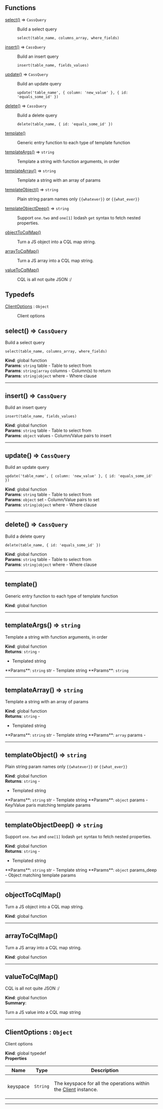 ## Functions

<dl>
<dt><a href="#select">select()</a> ⇒ <code>CassQuery</code></dt>
<dd><p><p>Build a select query </p></p>
<pre class="prettyprint source"><code>select(table_name, columns_array, where_fields)</code></pre></dd>
<dt><a href="#insert">insert()</a> ⇒ <code>CassQuery</code></dt>
<dd><p><p>Build an insert query </p></p>
<pre class="prettyprint source"><code>insert(table_name, fields_values)</code></pre></dd>
<dt><a href="#update">update()</a> ⇒ <code>CassQuery</code></dt>
<dd><p><p>Build an update query </p></p>
<pre class="prettyprint source"><code>update('table_name', { column: 'new_value' }, { id: 'equals_some_id' })</code></pre></dd>
<dt><a href="#delete">delete()</a> ⇒ <code>CassQuery</code></dt>
<dd><p><p>Build a delete query </p></p>
<pre class="prettyprint source"><code>delete(table_name, { id: 'equals_some_id' })</code></pre></dd>
<dt><a href="#template">template()</a></dt>
<dd><p>Generic entry function to each type of template function</p></dd>
<dt><a href="#templateArgs">templateArgs()</a> ⇒ <code>string</code></dt>
<dd><p>Template a string with function arguments, in order</p></dd>
<dt><a href="#templateArray">templateArray()</a> ⇒ <code>string</code></dt>
<dd><p>Template a string with an array of params</p></dd>
<dt><a href="#templateObject">templateObject()</a> ⇒ <code>string</code></dt>
<dd><p>Plain string param names  only <code>{{whatever}}</code> or <code>{{what_ever}}</code></p></dd>
<dt><a href="#templateObjectDeep">templateObjectDeep()</a> ⇒ <code>string</code></dt>
<dd><p>Support <code>one.two</code> and <code>one[1]</code> lodash <code>get</code> syntax to fetch nested properties.</p></dd>
<dt><a href="#objectToCqlMap">objectToCqlMap()</a></dt>
<dd><p>Turn a JS object into a CQL map string.</p></dd>
<dt><a href="#arrayToCqlMap">arrayToCqlMap()</a></dt>
<dd><p>Turn a JS array into a CQL map string.</p></dd>
<dt><a href="#valueToCqlMap">valueToCqlMap()</a></dt>
<dd><p>CQL is all not quite JSON :/</p></dd>
</dl>

## Typedefs

<dl>
<dt><a href="#ClientOptions">ClientOptions</a> : <code>Object</code></dt>
<dd><p>Client options</p></dd>
</dl>

<a name="select"></a>

## select() ⇒ <code>CassQuery</code>
<p>Build a select query </p>
<pre class="prettyprint source"><code>select(table_name, columns_array, where_fields)</code></pre>

**Kind**: global function  
**Params**: <code>string</code> table - Table to select from  
**Params**: <code>string\|array</code> columns - Column(s) to return  
**Params**: <code>string\|object</code> where - Where clause  

* * *

<a name="insert"></a>

## insert() ⇒ <code>CassQuery</code>
<p>Build an insert query </p>
<pre class="prettyprint source"><code>insert(table_name, fields_values)</code></pre>

**Kind**: global function  
**Params**: <code>string</code> table - Table to select from  
**Params**: <code>object</code> values - Column/Value pairs to insert  

* * *

<a name="update"></a>

## update() ⇒ <code>CassQuery</code>
<p>Build an update query </p>
<pre class="prettyprint source"><code>update('table_name', { column: 'new_value' }, { id: 'equals_some_id' })</code></pre>

**Kind**: global function  
**Params**: <code>string</code> table - Table to select from  
**Params**: <code>object</code> set - Column/Value pairs to set  
**Params**: <code>string\|object</code> where - Where clause  

* * *

<a name="delete"></a>

## delete() ⇒ <code>CassQuery</code>
<p>Build a delete query </p>
<pre class="prettyprint source"><code>delete(table_name, { id: 'equals_some_id' })</code></pre>

**Kind**: global function  
**Params**: <code>string</code> table - Table to select from  
**Params**: <code>string\|object</code> where - Where clause  

* * *

<a name="template"></a>

## template()
<p>Generic entry function to each type of template function</p>

**Kind**: global function  

* * *

<a name="templateArgs"></a>

## templateArgs() ⇒ <code>string</code>
<p>Template a string with function arguments, in order</p>

**Kind**: global function  
**Returns**: <code>string</code> - <ul>
<li>Templated string</li>
</ul>  
**Params**: <code>string</code> str - Template string  
**Params**: <code>string</code>  

* * *

<a name="templateArray"></a>

## templateArray() ⇒ <code>string</code>
<p>Template a string with an array of params</p>

**Kind**: global function  
**Returns**: <code>string</code> - <ul>
<li>Templated string</li>
</ul>  
**Params**: <code>string</code> str - Template string  
**Params**: <code>array</code> params -  

* * *

<a name="templateObject"></a>

## templateObject() ⇒ <code>string</code>
<p>Plain string param names  only <code>{{whatever}}</code> or <code>{{what_ever}}</code></p>

**Kind**: global function  
**Returns**: <code>string</code> - <ul>
<li>Templated string</li>
</ul>  
**Params**: <code>string</code> str     - Template string  
**Params**: <code>object</code> params  - Key/Value paris matching template params  

* * *

<a name="templateObjectDeep"></a>

## templateObjectDeep() ⇒ <code>string</code>
<p>Support <code>one.two</code> and <code>one[1]</code> lodash <code>get</code> syntax to fetch nested properties.</p>

**Kind**: global function  
**Returns**: <code>string</code> - <ul>
<li>Templated string</li>
</ul>  
**Params**: <code>string</code> str         - Template string  
**Params**: <code>object</code> params_deep - Object matching template params  

* * *

<a name="objectToCqlMap"></a>

## objectToCqlMap()
<p>Turn a JS object into a CQL map string.</p>

**Kind**: global function  

* * *

<a name="arrayToCqlMap"></a>

## arrayToCqlMap()
<p>Turn a JS array into a CQL map string.</p>

**Kind**: global function  

* * *

<a name="valueToCqlMap"></a>

## valueToCqlMap()
<p>CQL is all not quite JSON :/</p>

**Kind**: global function  
**Summary**: <p>Turn a JS value into a CQL map string</p>  

* * *

<a name="ClientOptions"></a>

## ClientOptions : <code>Object</code>
<p>Client options</p>

**Kind**: global typedef  
**Properties**

| Name | Type | Description |
| --- | --- | --- |
| keyspace | <code>String</code> | <p>The keyspace for all the operations within the [Client](Client) instance.</p> |


* * *

